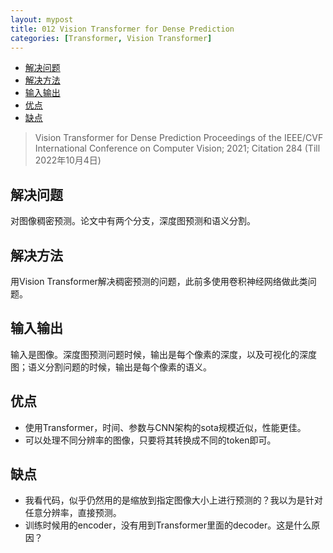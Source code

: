 ```yaml
---
layout: mypost
title: 012 Vision Transformer for Dense Prediction
categories: [Transformer, Vision Transformer]
---
```


- [解决问题](#解决问题)
- [解决方法](#解决方法)
- [输入输出](#输入输出)
- [优点](#优点)
- [缺点](#缺点)

> Vision Transformer for Dense Prediction
> Proceedings of the IEEE/CVF International Conference on Computer Vision; 2021; Citation 284 (Till 2022年10月4日)

## 解决问题

对图像稠密预测。论文中有两个分支，深度图预测和语义分割。

## 解决方法

用Vision Transformer解决稠密预测的问题，此前多使用卷积神经网络做此类问题。

## 输入输出

输入是图像。深度图预测问题时候，输出是每个像素的深度，以及可视化的深度图；语义分割问题的时候，输出是每个像素的语义。

## 优点

* 使用Transformer，时间、参数与CNN架构的sota规模近似，性能更佳。
* 可以处理不同分辨率的图像，只要将其转换成不同的token即可。

## 缺点

* 我看代码，似乎仍然用的是缩放到指定图像大小上进行预测的？我以为是针对任意分辨率，直接预测。
* 训练时候用的encoder，没有用到Transformer里面的decoder。这是什么原因？

